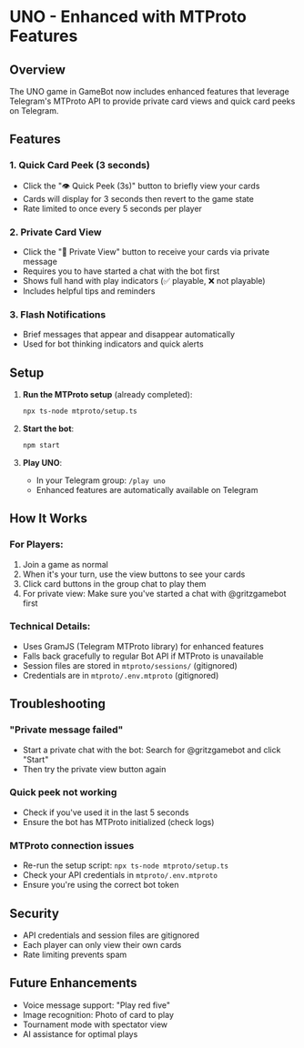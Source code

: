 # UNO - Enhanced with MTProto Features

## Overview

The UNO game in GameBot now includes enhanced features that leverage Telegram's MTProto API to provide private card views and quick card peeks on Telegram.

## Features

### 1. Quick Card Peek (3 seconds)
- Click the "👁️ Quick Peek (3s)" button to briefly view your cards
- Cards will display for 3 seconds then revert to the game state
- Rate limited to once every 5 seconds per player

### 2. Private Card View
- Click the "📱 Private View" button to receive your cards via private message
- Requires you to have started a chat with the bot first
- Shows full hand with play indicators (✅ playable, ❌ not playable)
- Includes helpful tips and reminders

### 3. Flash Notifications
- Brief messages that appear and disappear automatically
- Used for bot thinking indicators and quick alerts

## Setup

1. **Run the MTProto setup** (already completed):
   ```bash
   npx ts-node mtproto/setup.ts
   ```

2. **Start the bot**:
   ```bash
   npm start
   ```

3. **Play UNO**:
   - In your Telegram group: `/play uno`
   - Enhanced features are automatically available on Telegram

## How It Works

### For Players:
1. Join a game as normal
2. When it's your turn, use the view buttons to see your cards
3. Click card buttons in the group chat to play them
4. For private view: Make sure you've started a chat with @gritzgamebot first

### Technical Details:
- Uses GramJS (Telegram MTProto library) for enhanced features
- Falls back gracefully to regular Bot API if MTProto is unavailable
- Session files are stored in `mtproto/sessions/` (gitignored)
- Credentials are in `mtproto/.env.mtproto` (gitignored)

## Troubleshooting

### "Private message failed"
- Start a private chat with the bot: Search for @gritzgamebot and click "Start"
- Then try the private view button again

### Quick peek not working
- Check if you've used it in the last 5 seconds
- Ensure the bot has MTProto initialized (check logs)

### MTProto connection issues
- Re-run the setup script: `npx ts-node mtproto/setup.ts`
- Check your API credentials in `mtproto/.env.mtproto`
- Ensure you're using the correct bot token

## Security

- API credentials and session files are gitignored
- Each player can only view their own cards
- Rate limiting prevents spam

## Future Enhancements

- Voice message support: "Play red five"
- Image recognition: Photo of card to play
- Tournament mode with spectator view
- AI assistance for optimal plays